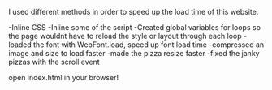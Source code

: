 I used different methods in order to speed up the load time of this website.

-Inline CSS
-Inline some of the script
-Created global variables for loops so the page wouldnt have to reload the style or layout through each loop
-loaded the font with WebFont.load, speed up font load time
-compressed an image and size to load faster
-made the pizza resize faster
-fixed the janky pizzas with the scroll event

open index.html in your browser!

